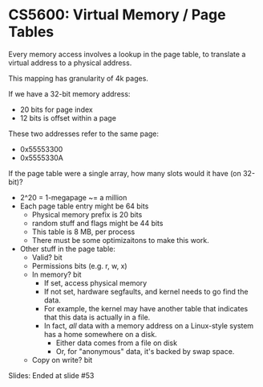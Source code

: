
# CS5600: Virtual Memory / Page Tables

Every memory access involves a lookup in the page
table, to translate a virtual address to a physical address.

This mapping has granularity of 4k pages.

If we have a 32-bit memory address:

 - 20 bits for page index
 - 12 bits is offset within a page

These two addresses refer to the same page:

 - 0x55553300
 - 0x5555330A

If the page table were a single array, how many slots would it have (on 32-bit)?

 - 2^20 = 1-megapage ~= a million
 - Each page table entry might be 64 bits 
   - Physical memory prefix is 20 bits
   - random stuff and flags might be 44 bits
   - This table is 8 MB, per process
   - There must be some optimizaitons to make this work.
 - Other stuff in the page table:
   - Valid? bit
   - Permissions bits (e.g. r, w, x)
   - In memory? bit
     - If set, access physical memory
     - If not set, hardware segfaults, and kernel needs to go
       find the data.
     - For example, the kernel may have another table that indicates
       that this data is actually in a file.
     - In fact, *all* data with a memory address on a Linux-style system
       has a home somewhere on a disk.
       - Either data comes from a file on disk
       - Or, for "anonymous" data, it's backed by swap space.
   - Copy on write? bit 



Slides: Ended at slide #53


